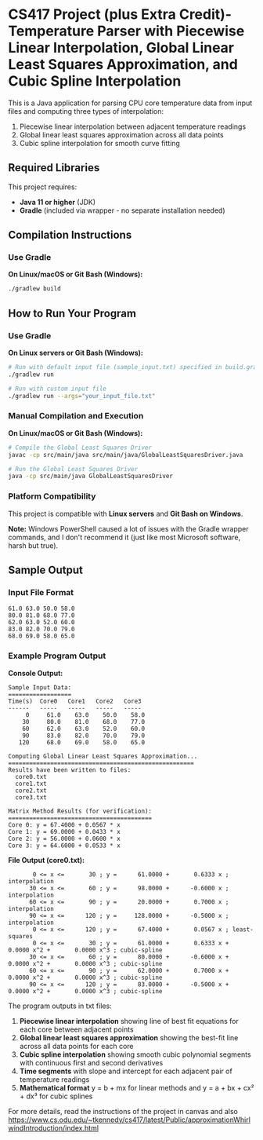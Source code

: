 # CS417 Project (plus Extra Credit)- Temperature Parser with Piecewise Linear Interpolation, Global Linear Least Squares Approximation, and Cubic Spline Interpolation

This is a Java application for parsing CPU core temperature data from input files and computing three types of interpolation:
1. Piecewise linear interpolation between adjacent temperature readings
2. Global linear least squares approximation across all data points
3. Cubic spline interpolation for smooth curve fitting

## Required Libraries

This project requires:
- **Java 11 or higher** (JDK)
- **Gradle** (included via wrapper - no separate installation needed)

## Compilation Instructions

### Use Gradle 

**On Linux/macOS or Git Bash (Windows):**

```bash
./gradlew build
```

## How to Run Your Program

### Use Gradle

**On Linux servers or Git Bash (Windows):**
```bash
# Run with default input file (sample_input.txt) specified in build.gradle
./gradlew run

# Run with custom input file
./gradlew run --args="your_input_file.txt"
```

### Manual Compilation and Execution

**On Linux/macOS or Git Bash (Windows):**
```bash
# Compile the Global Least Squares Driver
javac -cp src/main/java src/main/java/GlobalLeastSquaresDriver.java

# Run the Global Least Squares Driver
java -cp src/main/java GlobalLeastSquaresDriver
```

### Platform Compatibility
This project is compatible with **Linux servers** and **Git Bash on Windows**. 

**Note:** Windows PowerShell caused a lot of issues with the Gradle wrapper commands, and I don't recommend it (just like most Microsoft software, harsh but true).

## Sample Output

### Input File Format
```
61.0 63.0 50.0 58.0
80.0 81.0 68.0 77.0
62.0 63.0 52.0 60.0
83.0 82.0 70.0 79.0
68.0 69.0 58.0 65.0
```

### Example Program Output

**Console Output:**
```
Sample Input Data:
==================
Time(s)  Core0   Core1   Core2   Core3
------   -----   -----   -----   -----
     0     61.0    63.0    50.0    58.0
    30     80.0    81.0    68.0    77.0
    60     62.0    63.0    52.0    60.0
    90     83.0    82.0    70.0    79.0
   120     68.0    69.0    58.0    65.0

Computing Global Linear Least Squares Approximation...
=====================================================
Results have been written to files:
  core0.txt
  core1.txt
  core2.txt
  core3.txt

Matrix Method Results (for verification):
=========================================
Core 0: y = 67.4000 + 0.0567 * x
Core 1: y = 69.0000 + 0.0433 * x
Core 2: y = 56.0000 + 0.0600 * x
Core 3: y = 64.6000 + 0.0533 * x
```

**File Output (core0.txt):**
```
       0 <= x <=       30 ; y =      61.0000 +       0.6333 x ; interpolation
      30 <= x <=       60 ; y =      98.0000 +      -0.6000 x ; interpolation
      60 <= x <=       90 ; y =      20.0000 +       0.7000 x ; interpolation
      90 <= x <=      120 ; y =     128.0000 +      -0.5000 x ; interpolation
       0 <= x <=      120 ; y =      67.4000 +       0.0567 x ; least-squares
       0 <= x <=       30 ; y =      61.0000 +       0.6333 x +       0.0000 x^2 +       0.0000 x^3 ; cubic-spline
      30 <= x <=       60 ; y =      80.0000 +      -0.6000 x +       0.0000 x^2 +       0.0000 x^3 ; cubic-spline
      60 <= x <=       90 ; y =      62.0000 +       0.7000 x +       0.0000 x^2 +       0.0000 x^3 ; cubic-spline
      90 <= x <=      120 ; y =      83.0000 +      -0.5000 x +       0.0000 x^2 +       0.0000 x^3 ; cubic-spline
```

The program outputs in txt files:
1. **Piecewise linear interpolation** showing line of best fit equations for each core between adjacent points
2. **Global linear least squares approximation** showing the best-fit line across all data points for each core
3. **Cubic spline interpolation** showing smooth cubic polynomial segments with continuous first and second derivatives
4. **Time segments** with slope and intercept for each adjacent pair of temperature readings
5. **Mathematical format** y = b + mx for linear methods and y = a + bx + cx² + dx³ for cubic splines



For more details, read the instructions of the project in canvas and also https://www.cs.odu.edu/~tkennedy/cs417/latest/Public/approximationWhirlwindIntroduction/index.html
